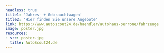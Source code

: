 ```yaml
---
headless: true
title1: 'Jahres- + Gebrauchtwagen'
title2: 'Hier finden Sie unsere Angebote'
link: https://www.autoscout24.de/haendler/autohaus-perrone/fahrzeuge
image: poster.jpg
resources:
- src: poster.jpg
  title: AutoScout24.de
---
```

